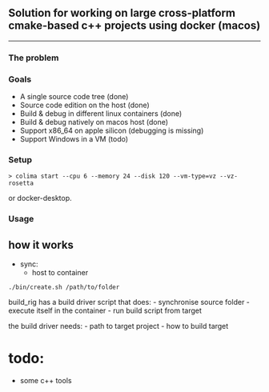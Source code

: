 
## Solution for working on large cross-platform cmake-based c++ projects using docker (macos)
---

### The problem



### Goals
- A single source code tree (done)
- Source code edition on the host (done)
- Build & debug in different linux containers (done)
- Build & debug natively on macos host (done)
- Support x86_64 on apple silicon (debugging is missing)
- Support Windows in a VM (todo)

### Setup

```
> colima start --cpu 6 --memory 24 --disk 120 --vm-type=vz --vz-rosetta
```

or docker-desktop.

### Usage


## how it works

- sync:
	- host to container

```
./bin/create.sh /path/to/folder
```

build_rig has a build driver script that does:
	- synchronise source folder
	- execute itself in the container
	- run build script from target

the build driver needs:
	- path to target project
	- how to build target

# todo:
- some c++ tools
